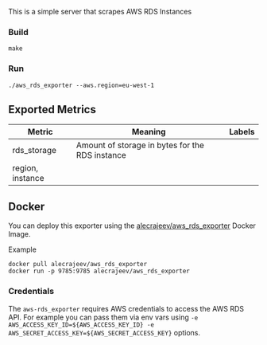 This is a simple server that scrapes AWS RDS Instances

### Build
```
make
```

### Run
```
./aws_rds_exporter --aws.region=eu-west-1
```

## Exported Metrics

| Metric                              | Meaning                                                                                              | Labels                                        |
| ----------------------------------- | ---------------------------------------------------------------------------------------------------- | --------------------------------------------- |
| rds_storage                           | Amount of storage in bytes for the RDS instance     
| region, instance |

## Docker
You can deploy this exporter using the [alecrajeev/aws_rds_exporter](https://hub.docker.com/r/alecrajeev/aws_rds_exporter/) Docker Image.

Example
```
docker pull alecrajeev/aws_rds_exporter
docker run -p 9785:9785 alecrajeev/aws_rds_exporter
```

### Credentials
The `aws-rds_exporter` requires AWS credentials to access the AWS RDS API. For example you can pass them via env vars using `-e AWS_ACCESS_KEY_ID=${AWS_ACCESS_KEY_ID} -e AWS_SECRET_ACCESS_KEY=${AWS_SECRET_ACCESS_KEY}` options.

